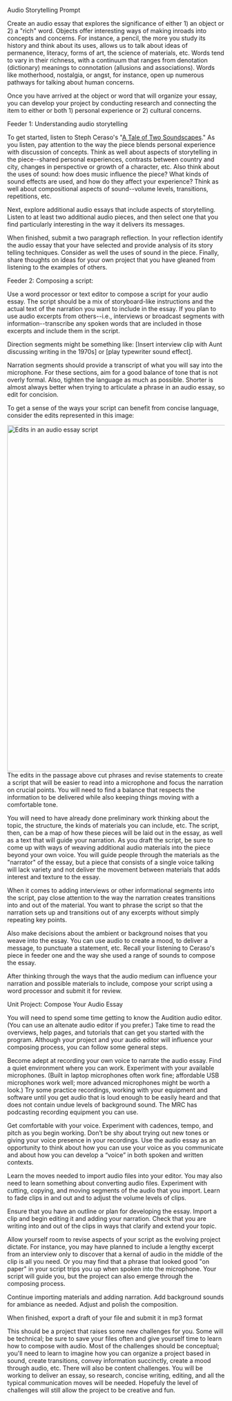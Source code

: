 Audio Storytelling Prompt

Create an audio essay that explores the significance of either 1) an object or 2) a "rich" word. Objects offer interesting ways of making inroads into concepts and concerns. For instance, a pencil, the more you study its history and think about its uses, allows us to talk about ideas of permanence, literacy, forms of art, the science of materials, etc. Words tend to vary in their richness, with a continuum that ranges from denotation (dictionary) meanings to connotation (allusions and associations). Words like motherhood, nostalgia, or angst, for instance, open up numerous pathways for talking about human concerns.

Once you have arrived at the object or word that will organize your essay, you can develop your project by conducting research and connecting the item to either or both 1) personal experience or 2) cultural concerns.

Feeder 1: Understanding audio storytelling

To get started, listen to Steph Ceraso's "[A Tale of Two Soundscapes](http://soundboxproject.com/project-soundscapes.html)." As you listen, pay attention to the way the piece blends personal experience with discussion of concepts. Think as well about aspects of storytelling in the piece--shared personal experiences, contrasts between country and city, changes in perspective or growth of a character, etc. Also think about the uses of sound: how does music influence the piece? What kinds of sound effects are used, and how do they affect your experience? Think as well about compositional aspects of sound--volume levels, transitions, repetitions, etc. 

Next, explore additional audio essays that include aspects of storytelling. Listen to at least two additional audio pieces, and then select one that you find particularly interesting in the way it delivers its messages.

When finished, submit a two paragraph reflection. In your reflection identify the audio essay that your have selected and provide analysis of its story telling techniques. Consider as well the uses of sound in the piece. Finally, share thoughts on ideas for your own project that you have gleaned from listening to the examples of others.

Feeder 2: Composing a script:

Use a word processor or text editor to compose a script for your audio essay. The script should be a mix of storyboard-like instructions and the actual text of the narration you want to include in the essay. If you plan to use audio excerpts from others--i.e., interviews or broadcast segments with information--transcribe any spoken words that are included in those excerpts and include them in the script.

Direction segments might be something like: [Insert interview clip with Aunt discussing writing in the 1970s] or [play typewriter sound effect].

Narration segments should provide a transcript of what you will say into the microphone. For these sections, aim for a good balance of tone that is not overly formal. Also, tighten the language as much as possible. Shorter is almost always better when trying to articulate a phrase in an audio essay, so edit for concision.

To get a sense of the ways your script can benefit from concise language, consider the edits represented in this image:

<img src="https://github.com/Grantglass/digitalmuse/blob/master/audioessayscriptedits.png"
     alt="Edits in an audio essay script"
     style="float: left; width: 800px;" />
     
The edits in the passage above cut phrases and revise statements to create a script that will be easier to read into a microphone and focus the narration on crucial points. You will need to find a balance that respects the information to be delivered while also keeping things moving with a comfortable tone.

You will need to have already done preliminary work thinking about the topic, the structure, the kinds of materials you can include, etc. The script, then, can be a map of how these pieces will be laid out in the essay, as well as a text that will guide your narration. As you draft the script, be sure to come up with ways of weaving additional audio materials into the piece beyond your own voice. You will guide people through the materials as the "narrator" of the essay, but a piece that consists of a single voice talking will lack variety and not deliver the movement between materials that adds interest and texture to the essay.

When it comes to adding interviews or other informational segments into the script, pay close attention to the way the narration creates transitions into and out of the material. You want to phrase the script so that the narration sets up and transitions out of any excerpts without simply repeating key points.

Also make decisions about the ambient or background noises that you weave into the essay. You can use audio to create a mood, to deliver a message, to punctuate a statement, etc. Recall your listening to Ceraso's piece in feeder one and the way she used a range of sounds to compose the essay.

After thinking through the ways that the audio medium can influence your narration and possible materials to include, compose your script using a word processor and submit it for review.

Unit Project: Compose Your Audio Essay

You will need to spend some time getting to know the Audition audio editor. (You can use an altenate audio editor if you prefer.) Take time to read the overviews, help pages, and tutorials that can get you started with the program. Although your project and your audio editor will influence your composing process, you can follow some general steps.

Become adept at recording your own voice to narrate the audio essay. Find a quiet environment where you can work. Experiment with your available microphones. (Built in laptop microphones often work fine; affordable USB microphones work well; more advanced microphones might be worth a look.) Try some practice recordings, working with your equipment and software until you get audio that is loud enough to be easily heard and that does not contain undue levels of background sound. The MRC has podcasting recording equipment you can use.

Get comfortable with your voice. Experiment with cadences, tempo, and pitch as you begin working. Don’t be shy about trying out new tones or giving your voice presence in your recordings. Use the audio essay as an opportunity to think about how you can use your voice as you communicate and about how you can develop a “voice” in both spoken and written contexts.

Learn the moves needed to import audio files into your editor. You may also need to learn something about converting audio files. Experiment with cutting, copying, and moving segments of the audio that you import. Learn to fade clips in and out and to adjust the volume levels of clips.

Ensure that you have an outline or plan for developing the essay. Import a clip and begin editing it and adding your narration. Check that you are writing into and out of the clips in ways that clarify and extend your topic.

Allow yourself room to revise aspects of your script as the evolving project dictate. For instance, you may have planned to include a lengthy excerpt from an interview only to discover that a kernal of audio in the middle of the clip is all you need. Or you may find that a phrase that looked good "on paper" in your script trips you up when spoken into the microphone. Your script will guide you, but the project can also emerge through the composing process.

Continue importing materials and adding narration. Add background sounds for ambiance as needed. Adjust and polish the composition.

When finished, export a draft of your file and submit it in mp3 format

This should be a project that raises some new challenges for you. Some will be technical; be sure to save your files often and give yourself time to learn how to compose with audio. Most of the challenges should be conceptual; you'll need to learn to imagine how you can organize a project based in sound, create transitions, convey information succinctly, create a mood through audio, etc. There will also be content challenges. You will be working to deliver an essay, so research, concise writing, editing, and all the typical communication moves will be needed. Hopefuly the level of challenges will still allow the project to be creative and fun.
